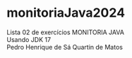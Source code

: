 # monitoriaJava2024
Lista 02 de exercícios MONITORIA JAVA <br>
Usando JDK 17<br>
Pedro Henrique de Sá Quartin de Matos